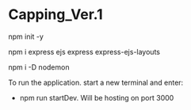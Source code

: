# Capping_Ver.1

npm init -y

npm i express ejs express express-ejs-layouts

npm i -D nodemon

To run the application. start a new terminal and enter: 
- npm run startDev.
Will be hosting on port 3000
